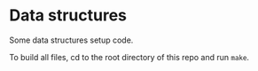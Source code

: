 # Data structures
Some data structures setup code.

To build all files, cd to the root directory of this repo and run `make`.
